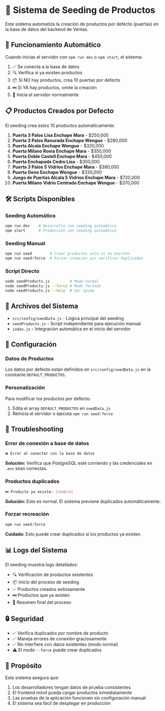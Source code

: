 # 🌱 Sistema de Seeding de Productos

Este sistema automatiza la creación de productos por defecto (puertas) en la base de datos del backend de Ventas.

## 🚀 Funcionamiento Automático

Cuando inicias el servidor con `npm run dev` o `npm start`, el sistema:

1. ✅ Se conecta a la base de datos
2. 🔍 Verifica si ya existen productos
3. 📦 Si NO hay productos, crea 10 puertas por defecto
4. ⏭️ Si YA hay productos, omite la creación
5. 🚀 Inicia el servidor normalmente

## 📋 Productos Creados por Defecto

El seeding crea estos 10 productos automáticamente:

1. **Puerta 3 Palos Lisa Enchape Mara** - $250,000
2. **Puerta 3 Palos Ranurada Enchape Wengue** - $280,000
3. **Puerta Alcala Enchape Wengue** - $320,000
4. **Puerta Milano Roma Enchape Mara** - $350,000
5. **Puerta Doble Castell Enchape Mara** - $450,000
6. **Puerta Enchapada Cedro Lisa** - $300,000
7. **Puerta 3 Palos 5 Vidrios Enchape Mara** - $380,000
8. **Puerta Geno Enchape Wengue** - $330,000
9. **Juego de Puertas Alcala 5 Vidrios Enchape Mara** - $720,000
10. **Puerta Milano Vidrio Centrado Enchape Wengue** - $370,000

## 🛠️ Scripts Disponibles

### Seeding Automático
```bash
npm run dev    # Desarrollo con seeding automático
npm start      # Producción con seeding automático
```

### Seeding Manual
```bash
npm run seed        # Crear productos solo si no existen
npm run seed:force  # Forzar creación sin verificar duplicados
```

### Script Directo
```bash
node seedProducts.js         # Modo normal
node seedProducts.js --force # Modo forzado
node seedProducts.js --help  # Ver ayuda
```

## 📁 Archivos del Sistema

- `src/config/seedData.js` - Lógica principal del seeding
- `seedProducts.js` - Script independiente para ejecución manual
- `index.js` - Integración automática en el inicio del servidor

## 🔧 Configuración

### Datos de Productos
Los datos por defecto están definidos en `src/config/seedData.js` en la constante `DEFAULT_PRODUCTOS`.

### Personalización
Para modificar los productos por defecto:

1. Edita el array `DEFAULT_PRODUCTOS` en `seedData.js`
2. Reinicia el servidor o ejecuta `npm run seed:force`

## 🐞 Troubleshooting

### Error de conexión a base de datos
```bash
❌ Error al conectar con la base de datos
```
**Solución:** Verifica que PostgreSQL esté corriendo y las credenciales en `.env` sean correctas.

### Productos duplicados
```bash
⏭️ Producto ya existe: [nombre]
```
**Solución:** Esto es normal. El sistema previene duplicados automáticamente.

### Forzar recreación
```bash
npm run seed:force
```
**Cuidado:** Esto puede crear duplicados si los productos ya existen.

## 📊 Logs del Sistema

El seeding muestra logs detallados:
- 🔍 Verificación de productos existentes
- 📦 Inicio del proceso de seeding
- ✅ Productos creados exitosamente
- ⏭️ Productos que ya existen
- 🎉 Resumen final del proceso

## 🔒 Seguridad

- ✅ Verifica duplicados por nombre de producto
- ✅ Maneja errores de conexión graciosamente
- ✅ No interfiere con datos existentes (modo normal)
- ⚠️ El modo `--force` puede crear duplicados

## 🎯 Propósito

Este sistema asegura que:
1. Los desarrolladores tengan datos de prueba consistentes
2. El frontend móvil pueda cargar productos inmediatamente
3. Las pruebas de la aplicación funcionen sin configuración manual
4. El sistema sea fácil de desplegar en producción
